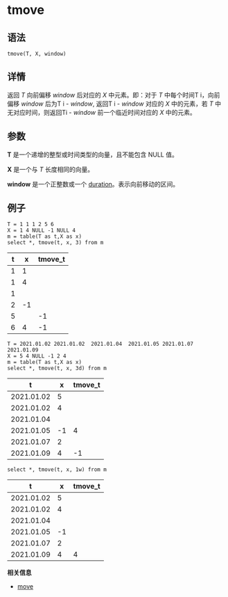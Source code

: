 # tmove

## 语法

`tmove(T, X, window)`

## 详情

返回 *T* 向前偏移 *window* 后对应的 *X* 中元素。即：对于 *T*
中每个时间T i，向前偏移 *window* 后为T i - *window*, 返回T
i - *window* 对应的 *X* 中的元素，若 *T*
中无对应时间，则返回Ti - *window* 前一个临近时间对应的 *X* 中的元素。

## 参数

**T** 是一个递增的整型或时间类型的向量，且不能包含 NULL 值。

**X** 是一个与 *T* 长度相同的向量。

**window** 是一个正整数或一个 [duration](../d/duration.md)。表示向前移动的区间。

## 例子

```
T = 1 1 1 2 5 6
X = 1 4 NULL -1 NULL 4
m = table(T as t,X as x)
select *, tmove(t, x, 3) from m
```

| t | x | tmove\_t |
| --- | --- | --- |
| 1 | 1 |  |
| 1 | 4 |  |
| 1 |  |  |
| 2 | -1 |  |
| 5 |  | -1 |
| 6 | 4 | -1 |

```
T = 2021.01.02 2021.01.02  2021.01.04  2021.01.05 2021.01.07 2021.01.09
X = 5 4 NULL -1 2 4
m = table(T as t,X as x)
select *, tmove(t, x, 3d) from m
```

| t | x | tmove\_t |
| --- | --- | --- |
| 2021.01.02 | 5 |  |
| 2021.01.02 | 4 |  |
| 2021.01.04 |  |  |
| 2021.01.05 | -1 | 4 |
| 2021.01.07 | 2 |  |
| 2021.01.09 | 4 | -1 |

```
select *, tmove(t, x, 1w) from m
```

| t | x | tmove\_t |
| --- | --- | --- |
| 2021.01.02 | 5 |  |
| 2021.01.02 | 4 |  |
| 2021.01.04 |  |  |
| 2021.01.05 | -1 |  |
| 2021.01.07 | 2 |  |
| 2021.01.09 | 4 | 4 |

**相关信息**

* [move](../m/move.html "move")

